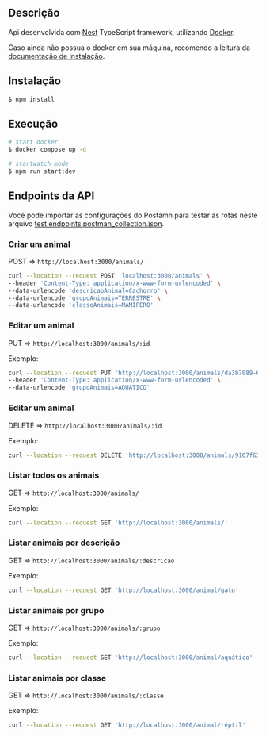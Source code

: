 ## Descrição

Api desenvolvida com [Nest](https://github.com/nestjs/nest) TypeScript framework, utilizando [Docker](https://docs.docker.com/).

Caso ainda não possua o docker em sua máquina, recomendo a leitura da [documentação de instalação](https://docs.docker.com/engine/install/ubuntu/).

## Instalação

```bash
$ npm install
```

## Execução

```bash
# start docker
$ docker compose up -d

# startwatch mode
$ npm run start:dev

```

## Endpoints da API

Você pode importar as configurações do Postamn para testar as rotas neste arquivo [test endpoints.postman_collection.json](./assets/test_endpoints.postman_collection.json).

### Criar um animal

POST => ```http://localhost:3000/animals/```

```bash
curl --location --request POST 'localhost:3000/animals' \
--header 'Content-Type: application/x-www-form-urlencoded' \
--data-urlencode 'descricaoAnimal=Cachorro' \
--data-urlencode 'grupoAnimais=TERRESTRE' \
--data-urlencode 'classeAnimais=MAMIFERO'
```

### Editar um animal

PUT => ```http://localhost:3000/animals/:id```

Exemplo:
```bash
curl --location --request PUT 'http://localhost:3000/animals/da3b7089-64cb-48a4-bbd1-aca5d920aadd' \
--header 'Content-Type: application/x-www-form-urlencoded' \
--data-urlencode 'grupoAnimais=AQUATICO'
```

### Editar um animal

DELETE => ```http://localhost:3000/animals/:id```

Exemplo:
```bash
curl --location --request DELETE 'http://localhost:3000/animals/9167f636-c27a-48b9-97fa-8cd75dfc4e40'
```

### Listar todos os animais

GET => ```http://localhost:3000/animals/```

Exemplo:
```bash
curl --location --request GET 'http://localhost:3000/animals/'
```

### Listar animais por descrição

GET => ```http://localhost:3000/animals/:descricao```

Exemplo:
```bash
curl --location --request GET 'http://localhost:3000/animal/gato'
```

### Listar animais por grupo

GET => ```http://localhost:3000/animals/:grupo```

Exemplo:
```bash
curl --location --request GET 'http://localhost:3000/animal/aquático'
```

### Listar animais por classe

GET => ```http://localhost:3000/animals/:classe```

Exemplo:
```bash
curl --location --request GET 'http://localhost:3000/animal/réptil'
```
